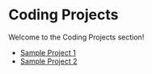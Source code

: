 # Coding Projects

Welcome to the Coding Projects section!

- [Sample Project 1](/coding/project1)
- [Sample Project 2](/coding/project2) 